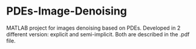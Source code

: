 # PDEs-Image-Denoising
MATLAB project for images denoising based on PDEs. Developed in 2 different version: explicit and semi-implicit. Both are described in the .pdf file. 
